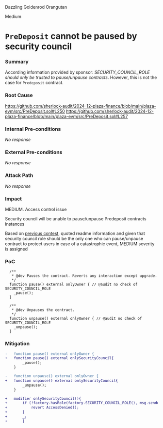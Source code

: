 Dazzling Goldenrod Orangutan

Medium

# `PreDeposit` cannot be paused by security council

### Summary

According information provided by sponsor: *SECURITY_COUNCIL_ROLE should only be trusted to pause/unpause contracts*. However, this is not the case for `Predeposit` contract. 

### Root Cause

https://github.com/sherlock-audit/2024-12-plaza-finance/blob/main/plaza-evm/src/PreDeposit.sol#L250
https://github.com/sherlock-audit/2024-12-plaza-finance/blob/main/plaza-evm/src/PreDeposit.sol#L257

### Internal Pre-conditions

_No response_

### External Pre-conditions

_No response_

### Attack Path

_No response_

### Impact

MEDIUM. 
Access control issue

Security council will be unable to pause/unpause Predeposit contracts instances

Based on [previous contest](https://solodit.cyfrin.io/issues/m-2-deposit_vault_admin_roleredemption_vault_admin_role-have-larger-permission-than-expected-they-shouldnt-be-able-to-pause-vaults-sherlock-midas-git), quoted readme information and given that security council role should be the only one who can pause/unpause contract to protect users in case of a catastrophic event, MEDIUM severity is assigned



### PoC

```solidity
  /**
   * @dev Pauses the contract. Reverts any interaction except upgrade.
   */
  function pause() external onlyOwner { // @audit no check of SECURITY_COUNCIL_ROLE 
    _pause();
  }

  /**
   * @dev Unpauses the contract.
   */
  function unpause() external onlyOwner { // @audit no check of SECURITY_COUNCIL_ROLE 
    _unpause();
  }
``` 

### Mitigation

```diff
-   function pause() external onlyOwner {
+   function pause() external onlySecurityCouncil{
        _pause();
    }

-   function unpause() external onlyOwner {
+   function unpause() external onlySecurityCouncil{
        _unpause();
    }

+   modifier onlySecurityCouncil(){
+       if (!factory.hasRole(factory.SECURITY_COUNCIL_ROLE(), msg.sender)) {
+           revert AccessDenied();
+       }
+       _;
+       }
```